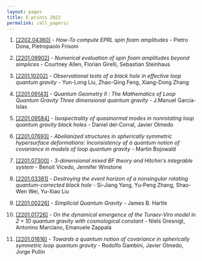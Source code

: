 ```yaml
---
layout: pages
title: E-prints 2022
permalink: /all_papers/
---
```







1. [[2202.04360]](https://arxiv.org/abs/2202.04360) - *How-To compute EPRL spin foam amplitudes* - Pietro Dona, Pietropaolo Frisoni

1. [[2201.09902]](https://arxiv.org/abs/2201.09902) - *Numerical evaluation of spin foam amplitudes beyond simplices* - Courtney Allen, Florian Girelli, Sebastian Steinhaus

1. [[2201.10202]](https://arxiv.org/abs/2201.10202) - *Observational tests of a black hole in effective loop quantum gravity* - Yun-Long Liu, Zhao-Qing Feng, Xiang-Dong Zhang

1. [[2201.09143]](https://arxiv.org/abs/2201.09143) - *Quantum Geometry II : The Mathematics of Loop Quantum Gravity Three  dimensional quantum gravity* - J.Manuel García-Islas

1. [[2201.09584]](https://arxiv.org/abs/2201.09584) - *Isospectrality of quasinormal modes in nonrotating loop quantum gravity  black holes* - Daniel del-Corral, Javier Olmedo

1. [[2201.07693]](https://arxiv.org/abs/2201.07693) - *Abelianized structures in spherically symmetric hypersurface  deformations: Inconsistency of a quantum notion of covariance in models of  loop quantum gravity* - Martin Bojowald

1. [[2201.07300]](https://arxiv.org/abs/2201.07300) - *3-dimensional mixed BF theory and Hitchin's integrable system* - Benoit Vicedo, Jennifer Winstone

1. [[2201.03381]](https://arxiv.org/abs/2201.03381) - *Destroying the event horizon of a nonsingular rotating quantum-corrected  black hole* - Si-Jiang Yang, Yu-Peng Zhang, Shao-Wen Wei, Yu-Xiao Liu

1. [[2201.00226]](https://arxiv.org/abs/2201.00226) - *Simplicial Quantum Gravity* - James B. Hartle

1. [[2201.01726]](http://arxiv.org/abs/2201.01726v1) - *On the dynamical emergence of the Turaev-Viro model in $2+1D$ quantum gravity with cosmological constant* - Niels Gresnigt, Antonino Marciano, Emanuele Zappala

1. [[2201.01616]](http://arxiv.org/abs/2201.01616v1) - *Towards a quantum notion of covariance in spherically symmetric loop quantum gravity* - Rodolfo Gambini, Javier Olmedo, Jorge Pullin